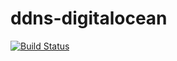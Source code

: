 # ddns-digitalocean


[![Build Status](https://travis-ci.org/alirezaDavid/ddns-digitalocean.svg?branch=master)](https://travis-ci.org/alirezaDavid/ddns-digitalocean)
